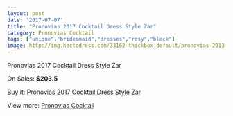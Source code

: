```yaml
---
layout: post
date: '2017-07-07'
title: "Pronovias 2017 Cocktail Dress Style Zar"
category: Pronovias Cocktail
tags: ["unique","bridesmaid","dresses","rosy","black"]
image: http://img.hectodress.com/33162-thickbox_default/pronovias-2013-cocktail-dress-style-zar.jpg
---
```

Pronovias 2017 Cocktail Dress Style Zar

On Sales: **$203.5**
<a href="https://www.hectodress.com/pronovias-cocktail/15255-pronovias-2013-cocktail-dress-style-zar.html"><amp-img layout="responsive" width="600" height="600" src="//img.hectodress.com/33162-thickbox_default/pronovias-2013-cocktail-dress-style-zar.jpg" alt="Pronovias 2017 Cocktail Dress Style Zar 0" /></a>

Buy it: [Pronovias 2017 Cocktail Dress Style Zar](https://www.hectodress.com/pronovias-cocktail/15255-pronovias-2013-cocktail-dress-style-zar.html "Pronovias 2017 Cocktail Dress Style Zar")

View more: [Pronovias Cocktail](https://www.hectodress.com/274-pronovias-cocktail "Pronovias Cocktail")